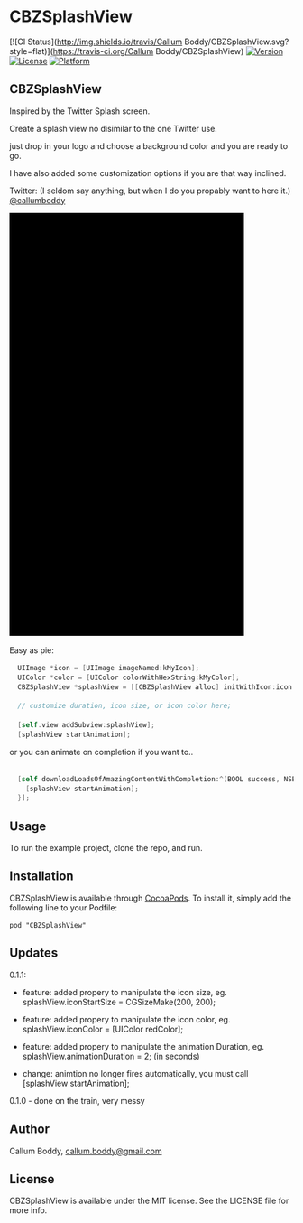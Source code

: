 # CBZSplashView

[![CI Status](http://img.shields.io/travis/Callum Boddy/CBZSplashView.svg?style=flat)](https://travis-ci.org/Callum Boddy/CBZSplashView)
[![Version](https://img.shields.io/cocoapods/v/CBZSplashView.svg?style=flat)](http://cocoadocs.org/docsets/CBZSplashView)
[![License](https://img.shields.io/cocoapods/l/CBZSplashView.svg?style=flat)](http://cocoadocs.org/docsets/CBZSplashView)
[![Platform](https://img.shields.io/cocoapods/p/CBZSplashView.svg?style=flat)](http://cocoadocs.org/docsets/CBZSplashView)


## CBZSplashView

Inspired by the Twitter Splash screen.

Create a splash view no disimilar to the one Twitter use.

just drop in your logo and choose a background color and you are ready to go.

I have also added some customization options if you are that way inclined.

Twitter: 
(I seldom say anything, but when I do you propably want to here it.)
<a href="https://twitter.com/callumboddy">@callumboddy</a> 

<img src="Images/twitterGif.gif"/>

Easy as pie:
```objective-c
  UIImage *icon = [UIImage imageNamed:kMyIcon];
  UIColor *color = [UIColor colorWithHexString:kMyColor];
  CBZSplashView *splashView = [[CBZSplashView alloc] initWithIcon:icon backgroundColor:color];
  
  // customize duration, icon size, or icon color here;
  
  [self.view addSubview:splashView];
  [splashView startAnimation];
```
  
or you can animate on completion if you want to..
```objective-c

  [self downloadLoadsOfAmazingContentWithCompletion:^(BOOL success, NSError *error) {
    [splashView startAnimation];
  }];
```

## Usage

To run the example project, clone the repo, and run.

## Installation

CBZSplashView is available through [CocoaPods](http://cocoapods.org). To install
it, simply add the following line to your Podfile:

    pod "CBZSplashView"

## Updates

0.1.1:
- feature: added propery to manipulate the icon size, eg. splashView.iconStartSize = CGSizeMake(200, 200);
- feature: added propery to manipulate the icon color, eg. splashView.iconColor = [UIColor redColor];
- feature: added propery to manipulate the animation Duration, eg. splashView.animationDuration = 2; (in seconds)

- change: animtion no longer fires automatically, you must call [splashView startAnimation];

0.1.0 - done on the train, very messy


## Author

Callum Boddy, callum.boddy@gmail.com

## License

CBZSplashView is available under the MIT license. See the LICENSE file for more info.

